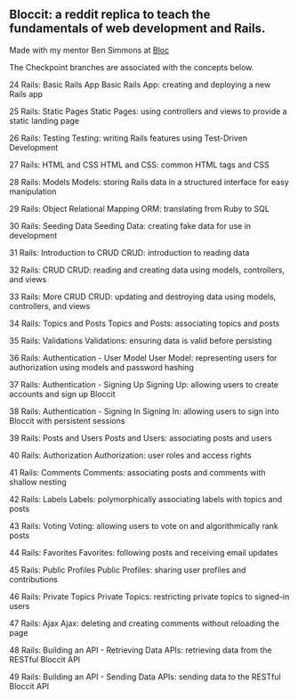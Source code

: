 ## Bloccit: a reddit replica to teach the fundamentals of web development and Rails.

Made with my mentor Ben Simmons at [Bloc](http://bloc.io)

The Checkpoint branches are associated with the concepts below.

24
Rails: Basic Rails App
Basic Rails App: creating and deploying a new Rails app

25
Rails: Static Pages
Static Pages: using controllers and views to provide a static landing page

26
Rails: Testing
Testing: writing Rails features using Test-Driven Development

27
Rails: HTML and CSS
HTML and CSS: common HTML tags and CSS

28
Rails: Models
Models: storing Rails data in a structured interface for easy manipulation

29
Rails: Object Relational Mapping
ORM: translating from Ruby to SQL

30
Rails: Seeding Data
Seeding Data: creating fake data for use in development

31
Rails: Introduction to CRUD
CRUD: introduction to reading data

32
Rails: CRUD
CRUD: reading and creating data using models, controllers, and views

33
Rails: More CRUD
CRUD: updating and destroying data using models, controllers, and views

34
Rails: Topics and Posts
Topics and Posts: associating topics and posts

35
Rails: Validations
Validations: ensuring data is valid before persisting

36
Rails: Authentication - User Model
User Model: representing users for authorization using models and password hashing

37
Rails: Authentication - Signing Up
Signing Up: allowing users to create accounts and sign up Bloccit

38
Rails: Authentication - Signing In
Signing In: allowing users to sign into Bloccit with persistent sessions

39
Rails: Posts and Users
Posts and Users: associating posts and users

40
Rails: Authorization
Authorization: user roles and access rights

41
Rails: Comments
Comments: associating posts and comments with shallow nesting

42
Rails: Labels
Labels: polymorphically associating labels with topics and posts

43
Rails: Voting
Voting: allowing users to vote on and algorithmically rank posts

44
Rails: Favorites
Favorites: following posts and receiving email updates

45
Rails: Public Profiles
Public Profiles: sharing user profiles and contributions

46
Rails: Private Topics
Private Topics: restricting private topics to signed-in users

47
Rails: Ajax
Ajax: deleting and creating comments without reloading the page

48
Rails: Building an API - Retrieving Data
APIs: retrieving data from the RESTful Bloccit API

49
Rails: Building an API - Sending Data
APIs: sending data to the RESTful Bloccit API

